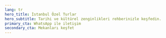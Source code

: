 ```yaml
---
lang: tr
hero_title: İstanbul Özel Turlar
hero_subtitle: Tarihi ve kültürel zenginlikleri rehberinizle keşfedin.
primary_cta: WhatsApp ile iletişim
secondary_cta: Mekanları keşfet
---
```


